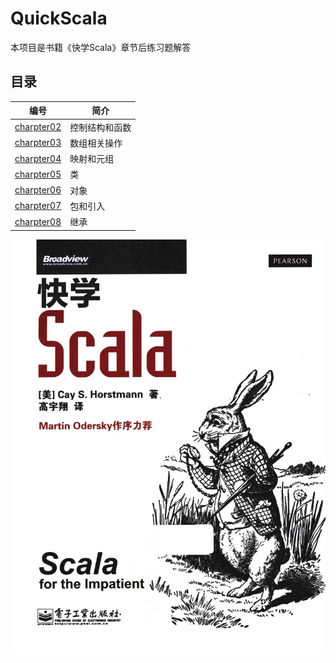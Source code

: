 # QuickScala
本项目是书籍《快学Scala》章节后练习题解答

## 目录
| 编号   |  简介   |
| ---- | ---- |
|   [charpter02](https://github.com/jason-wang1/QuickScala/src/main/scala/charpter02.scala)   |   控制结构和函数   |
|   [charpter03](https://github.com/jason-wang1/QuickScala/src/main/scala/charpter03.scala)   |   数组相关操作   |
|   [charpter04](https://github.com/jason-wang1/QuickScala/src/main/scala/charpter04.scala)   |   映射和元组   |
|   [charpter05](https://github.com/jason-wang1/QuickScala/src/main/scala/charpter05.scala)   |   类   |
|   [charpter06](https://github.com/jason-wang1/QuickScala/src/main/scala/charpter06.scala)   |   对象   |
|   [charpter07](https://github.com/jason-wang1/QuickScala/src/main/scala/charpter07.scala)   |   包和引入   |
|   [charpter08](https://github.com/jason-wang1/QuickScala/src/main/scala/charpter08.scala)   |   继承   |


![alt text](https://github.com/jason-wang1/QuickScala/blob/master/docs/cover.png)